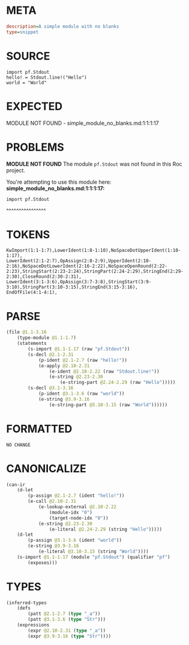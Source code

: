 # META
~~~ini
description=A simple module with no blanks
type=snippet
~~~
# SOURCE
~~~roc
import pf.Stdout
hello! = Stdout.line!("Hello")
world = "World"
~~~
# EXPECTED
MODULE NOT FOUND - simple_module_no_blanks.md:1:1:1:17
# PROBLEMS
**MODULE NOT FOUND**
The module `pf.Stdout` was not found in this Roc project.

You're attempting to use this module here:
**simple_module_no_blanks.md:1:1:1:17:**
```roc
import pf.Stdout
```
^^^^^^^^^^^^^^^^


# TOKENS
~~~zig
KwImport(1:1-1:7),LowerIdent(1:8-1:10),NoSpaceDotUpperIdent(1:10-1:17),
LowerIdent(2:1-2:7),OpAssign(2:8-2:9),UpperIdent(2:10-2:16),NoSpaceDotLowerIdent(2:16-2:22),NoSpaceOpenRound(2:22-2:23),StringStart(2:23-2:24),StringPart(2:24-2:29),StringEnd(2:29-2:30),CloseRound(2:30-2:31),
LowerIdent(3:1-3:6),OpAssign(3:7-3:8),StringStart(3:9-3:10),StringPart(3:10-3:15),StringEnd(3:15-3:16),
EndOfFile(4:1-4:1),
~~~
# PARSE
~~~clojure
(file @1.1-3.16
	(type-module @1.1-1.7)
	(statements
		(s-import @1.1-1.17 (raw "pf.Stdout"))
		(s-decl @2.1-2.31
			(p-ident @2.1-2.7 (raw "hello!"))
			(e-apply @2.10-2.31
				(e-ident @2.10-2.22 (raw "Stdout.line!"))
				(e-string @2.23-2.30
					(e-string-part @2.24-2.29 (raw "Hello")))))
		(s-decl @3.1-3.16
			(p-ident @3.1-3.6 (raw "world"))
			(e-string @3.9-3.16
				(e-string-part @3.10-3.15 (raw "World"))))))
~~~
# FORMATTED
~~~roc
NO CHANGE
~~~
# CANONICALIZE
~~~clojure
(can-ir
	(d-let
		(p-assign @2.1-2.7 (ident "hello!"))
		(e-call @2.10-2.31
			(e-lookup-external @2.10-2.22
				(module-idx "0")
				(target-node-idx "0"))
			(e-string @2.23-2.30
				(e-literal @2.24-2.29 (string "Hello")))))
	(d-let
		(p-assign @3.1-3.6 (ident "world"))
		(e-string @3.9-3.16
			(e-literal @3.10-3.15 (string "World"))))
	(s-import @1.1-1.17 (module "pf.Stdout") (qualifier "pf")
		(exposes)))
~~~
# TYPES
~~~clojure
(inferred-types
	(defs
		(patt @2.1-2.7 (type "_a"))
		(patt @3.1-3.6 (type "Str")))
	(expressions
		(expr @2.10-2.31 (type "_a"))
		(expr @3.9-3.16 (type "Str"))))
~~~
